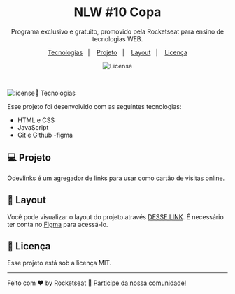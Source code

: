 <h1 align="center"> NLW #10 Copa </h1>

<p align="center">
Programa exclusivo e gratuito, promovido pela Rocketseat para ensino de tecnologias WEB.
</p>

<p align="center">
  <a href="#-tecnologias">Tecnologias</a>&nbsp;&nbsp;&nbsp;|&nbsp;&nbsp;&nbsp;
  <a href="#-projeto">Projeto</a>&nbsp;&nbsp;&nbsp;|&nbsp;&nbsp;&nbsp;
  <a href="#-layout">Layout</a>&nbsp;&nbsp;&nbsp;|&nbsp;&nbsp;&nbsp;
  <a href="#memo-licença">Licença</a>
</p>

<p align="center">
  <img alt="License" src="https://img.shields.io/static/v1?label=license&message=MIT&color=49AA26&labelColor=000000">
</p>

<br>

<p align="center"></p>
<img alt="license" src"![Cover](https://github.com/Thithifreitas/Projeto.roketseat/assets/143109688/08fc4e34-deec-4257-b453-7dbf5b4791c5)"



## 🚀 Tecnologias

Esse projeto foi desenvolvido com as seguintes tecnologias:

- HTML e CSS
- JavaScript
- Git e Github
-figma

## 💻 Projeto

Odevlinks é um agregador de links para usar como cartão de visitas online.

## 🔖 Layout

Você pode visualizar o layout do projeto através [DESSE LINK](https://www.figma.com/file/IHyvFhya3w9AyFzzLnCYE8/DevLinks-%E2%80%A2-Projeto-Discover-(Community)?type=design&node-id=0-1&mode=dev). É necessário ter conta no [Figma](https://figma.com) para acessá-lo.

## :memo: Licença

Esse projeto está sob a licença MIT.

---

Feito com ♥ by Rocketseat :wave: [Participe da nossa comunidade!](https://discord.gg/rocketseat)
